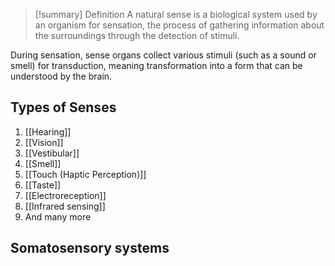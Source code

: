 > [!summary] Definition
> A natural sense is a biological system used by an organism for sensation, the process of gathering information about the surroundings through the detection of stimuli. 

During sensation, sense organs collect various stimuli (such as a sound or smell) for transduction, meaning transformation into a form that can be understood by the brain.

## Types of Senses
1. [[Hearing]]
2. [[Vision]]
3. [[Vestibular]]
4. [[Smell]]
5. [[Touch (Haptic Perception)]]
6. [[Taste]]
7. [[Electroreception]]
8. [[Infrared sensing]]
9. And many more

## Somatosensory systems
